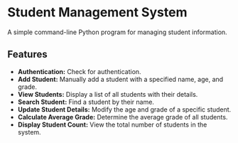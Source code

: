 # Student Management System

A simple command-line Python program for managing student information.

## Features
- **Authentication:** Check for authentication.
- **Add Student:** Manually add a student with a specified name, age, and grade.
- **View Students:** Display a list of all students with their details.
- **Search Student:** Find a student by their name.
- **Update Student Details:** Modify the age and grade of a specific student.
- **Calculate Average Grade:** Determine the average grade of all students.
- **Display Student Count:** View the total number of students in the system.
